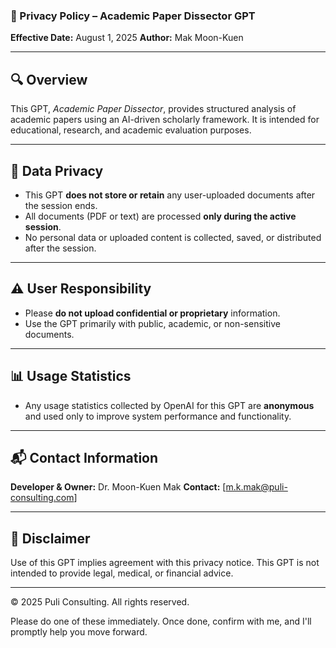 ### 📄 Privacy Policy – Academic Paper Dissector GPT

**Effective Date:** August 1, 2025
**Author:** Mak Moon-Kuen

---

## 🔍 Overview

This GPT, *Academic Paper Dissector*, provides structured analysis of academic papers using an AI-driven scholarly framework. It is intended for educational, research, and academic evaluation purposes.

---

## 🔐 Data Privacy

* This GPT **does not store or retain** any user-uploaded documents after the session ends.
* All documents (PDF or text) are processed **only during the active session**.
* No personal data or uploaded content is collected, saved, or distributed after the session.

---

## ⚠️ User Responsibility

* Please **do not upload confidential or proprietary** information.
* Use the GPT primarily with public, academic, or non-sensitive documents.

---

## 📊 Usage Statistics

* Any usage statistics collected by OpenAI for this GPT are **anonymous** and used only to improve system performance and functionality.

---

## 📬 Contact Information

**Developer & Owner:** Dr. Moon-Kuen Mak
**Contact:** \[[m.k.mak@puli-consulting.com](mailto:m.k.mak@puli-consulting.com)]

---

## 📌 Disclaimer

Use of this GPT implies agreement with this privacy notice. This GPT is not intended to provide legal, medical, or financial advice.

---

© 2025 Puli Consulting. All rights reserved.

Please do one of these immediately. Once done, confirm with me, and I'll promptly help you move forward.
